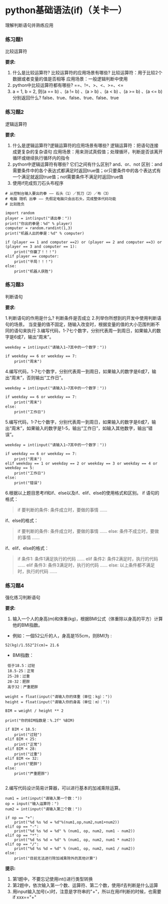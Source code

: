 ﻿# python基础语法(if)（关卡一）

理解判断语句并熟练应用

### 练习题1

比较运算符

**要求:**

1. 什么是比较运算符? 比较运算符的应用场景有哪些?
比较运算符：用于比较2个数据或者变量的值是否相等
应用场景：一般逻辑判断中使用
2. python中比较运算符都有哪些?
==、!=、>、<、>=、<=
3. a = 1, b = 2, 则(a == b) 、(a != b) 、(a > b) 、(a < b) 、(a >= b) 、(a <= b) 分别返回什么?
false、true、false、true、false、true


### 练习题2

逻辑运算符

**要求:**

1. 什么是逻辑运算符?逻辑运算符的应用场景有哪些?
逻辑运算符：把语句连接成更复杂的复杂语句
应用场景：用来测试真假值；处理循环，判断是否该离开循环或继续执行循环内的指令
2. python中逻辑运算符有哪些? 它们之间有什么区别?
and、or、not
区别：and需要条件中的各个表达式都满足时返回true值；or只要条件中的各个表达式有一个满足就返回true值；not需要条件不满足时返回true值
3. 使用if完成剪刀石头布程序
```
# 从控制台输入要出的拳 —— 石头（1）／剪刀（2）／布（3）
# 电脑 随机 出拳 —— 先假定电脑只会出石头，完成整体代码功能
# 比较胜负

import random
player = int(input("请出拳："))
print("你出的拳是：%d" % player)
computer = random.randint(1,3)
print("机器人出的拳是：%d" % computer)

if (player == 1 and computer ==2) or (player == 2 and computer ==3) or (player == 3 and computer == 1):
    print("你赢了！！！")
elif player == computer:
    print("平局！！！")
else:
    print("机器人获胜")
```

### 练习题3

判断语句

**要求:**

1.判断语句的作用是什么?
判断条件是否成立
2.列举你所想到的开发中使用判断语句的场景。
当变量的值不固定，随输入改变时，根据变量的值的大小范围判断不同的语句来执行
3.编写代码，1-7七个数字，分别代表周一到周日，如果输入的数字是6或7，输出“周末”。
```
weekday = int(input("请输入1~7其中的一个数字："))

if weekday == 6 or weekday == 7:
    print("周末")
```
4.编写代码，1-7七个数字，分别代表周一到周日，如果输入的数字是6或7，输出“周末”，否则输出“工作日”。
```
weekday = int(input("请输入1~7其中的一个数字："))

if weekday == 6 or weekday == 7:
    print("周末")
else:
    print("工作日")
```
5.编写代码，1-7七个数字，分别代表周一到周日，如果输入的数字是6或7，输出“周末”，如果输入的数字是1-5，输出“工作日”，如输入其他数字，输出“错误”。
```
weekday = int(input("请输入1~7其中的一个数字："))

if weekday == 6 or weekday == 7:
    print("周末")
elif weekday == 1 or weekday == 2 or weekday == 3 or weekday == 4 or weekday == 5:
    print("工作日")
else:
    print("错误")
```
6.根据以上题目思考if和if、else以及if、elif、else的使用格式和区别。
if 语句的格式： 
>if 要判断的条件:
    条件成立时，要做的事情
    ……

if、else的格式：
>if 要判断的条件:
    条件成立时，要做的事情
    ……
else:
    条件不成立时，要做的事情
    ……
    
if、elif、else的格式：
>if 条件1:
    条件1满足执行的代码
    ……
elif 条件2:
    条件2满足时，执行的代码
    ……
elif 条件3:
    条件3满足时，执行的代码
    ……
else:
    以上条件都不满足时，执行的代码
    ……


### 练习题4

强化练习判断语句

**要求:**

1. 输入一个人的身高\(m\)和体重\(kg\)，根据BMI公式（体重除以身高的平方）计算他的BMI指数。

 * 例如：一個52公斤的人，身高是155cm，则BMI为 :

  `52(kg)/1.552^2(cm)= 21.6`

 *  BMI指数：

 ```
  低于18.5：过轻
  18.5-25：正常
  25-28：过重
  28-32：肥胖
  高于32：严重肥胖
 ```

```
weight = float(input("请输入你的体重（单位：kg）："))
height = float(input("请输入你的身高（单位：m）："))

BIM = weight / height ** 2

print("你的BIM指数是：%.2f" %BIM)

if BIM < 18.5:
    print("过轻")
elif BIM < 25:
    print("正常")
elif BIM < 28:
    print("过重")
elif BIM <= 32:
    print("肥胖")
else:
    print("严重肥胖")


```

2.编写代码设计简易计算器，可以进行基本的加减乘除运算。
```
num1 = int(input("请输入第一个数："))
op = input("输入运算符：")
num2 = int(input("请输入第二个数："))

if op == "+":
    print("%d %s %d = %d"%(num1,op,num2,num1+num2))
elif op == "-":
    print("%d %s %d = %d" % (num1, op, num2, num1 - num2))
elif op == "*":
    print("%d %s %d = %d" % (num1, op, num2, num1 * num2))
elif op == "/":
    print("%d %s %d = %d" % (num1, op, num2, num1 / num2))
else:
    print("目前无法进行除加减乘除外的其他计算")
```

**提示:**

1. 第1题中，不要忘记使用int()进行类型转换
2. 第2题中，依次输入第一个数、运算符、第二个数，使用if去判断是什么运算
3. 用input输入加号(\+)时，注意是字符串的"\+"，所以在用if判断的时候，也需要 if xxx=="+"
